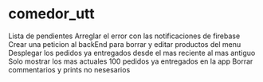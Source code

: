 # comedor_utt

Lista de pendientes
    Arreglar el error con las notificaciones de firebase
    Crear una peticion al backEnd para borrar y editar productos del menu
    Desplegar los pedidos ya entregados desde el mas reciente al mas antiguo
    Solo mostrar los mas actuales 100 pedidos ya entregados en la app
    Borrar commentarios y prints no nesesarios

